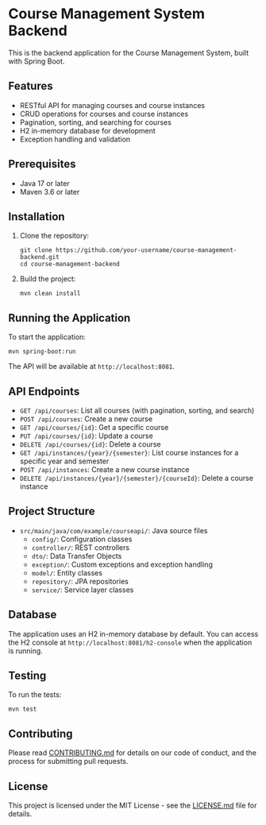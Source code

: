 # Course Management System Backend

This is the backend application for the Course Management System, built with Spring Boot.

## Features

- RESTful API for managing courses and course instances
- CRUD operations for courses and course instances
- Pagination, sorting, and searching for courses
- H2 in-memory database for development
- Exception handling and validation

## Prerequisites

- Java 17 or later
- Maven 3.6 or later

## Installation

1. Clone the repository:
   ```
   git clone https://github.com/your-username/course-management-backend.git
   cd course-management-backend
   ```

2. Build the project:
   ```
   mvn clean install
   ```

## Running the Application

To start the application:

```
mvn spring-boot:run
```

The API will be available at `http://localhost:8081`.

## API Endpoints

- `GET /api/courses`: List all courses (with pagination, sorting, and search)
- `POST /api/courses`: Create a new course
- `GET /api/courses/{id}`: Get a specific course
- `PUT /api/courses/{id}`: Update a course
- `DELETE /api/courses/{id}`: Delete a course
- `GET /api/instances/{year}/{semester}`: List course instances for a specific year and semester
- `POST /api/instances`: Create a new course instance
- `DELETE /api/instances/{year}/{semester}/{courseId}`: Delete a course instance

## Project Structure

- `src/main/java/com/example/courseapi/`: Java source files
  - `config/`: Configuration classes
  - `controller/`: REST controllers
  - `dto/`: Data Transfer Objects
  - `exception/`: Custom exceptions and exception handling
  - `model/`: Entity classes
  - `repository/`: JPA repositories
  - `service/`: Service layer classes

## Database

The application uses an H2 in-memory database by default. You can access the H2 console at `http://localhost:8081/h2-console` when the application is running.

## Testing

To run the tests:

```
mvn test
```

## Contributing

Please read [CONTRIBUTING.md](CONTRIBUTING.md) for details on our code of conduct, and the process for submitting pull requests.

## License

This project is licensed under the MIT License - see the [LICENSE.md](LICENSE.md) file for details.